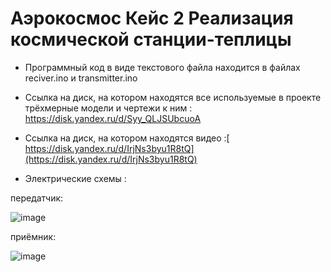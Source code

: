 # Аэрокосмос Кейс 2 Реализация космической станции-теплицы

- Программный код в виде текстового файла находится в файлах reciver.ino и transmitter.ino

- Ссылка на диск, на котором находятся все используемые в проекте трёхмерные модели и чертежи к ним : https://disk.yandex.ru/d/Syy_QLJSUbcuoA

- Ссылка на диск, на котором находятся видео :[ https://disk.yandex.ru/d/IrjNs3byu1R8tQ](https://disk.yandex.ru/d/IrjNs3byu1R8tQ)



- Электрические схемы :


передатчик:

![image](https://github.com/user-attachments/assets/4ff47d3b-b48e-408a-bbf3-a7023f506979)

приёмник:

![image](https://github.com/user-attachments/assets/8c8e84da-ed08-464d-b5e9-fe64c0c0de23)
